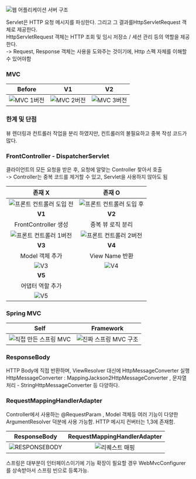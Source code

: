 ![웹 어플리케이션 서버 구조](https://github.com/lsh96900410/Servlet-MVC-Study/assets/133841235/5dab9cf4-e8f6-4f1f-99da-a23e72851ca5)

Servlet은 HTTP 요청 메시지를 파싱한다. 그리고 그 결과를HttpServletRequest 객체로 제공한다.  
HttpServletRequest 객체는 HTTP 조회 및 임시 저장소 / 세션 관리 등의 역할을 제공한다.  
-> Request, Response 객체는 사용을 도와주는 것이기에, Http 스펙 자체를 이해할 수 있어야함

### MVC 
| Before | V1 | V2 |
|--------|----------|----------|
| ![MVC 1버전](https://github.com/lsh96900410/Servlet-MVC-Study/assets/133841235/bd7a4d72-5d4e-4db2-a3aa-63b90de9c9ef)|![MVC 2버전](https://github.com/lsh96900410/Servlet-MVC-Study/assets/133841235/e3add8c7-9f55-4d6b-8e31-267da3e2d65a)|![MVC 3버전](https://github.com/lsh96900410/Servlet-MVC-Study/assets/133841235/3c7febc5-e6ba-4559-8cfe-66e006088251)|

### 한계 및 단점 
뷰 렌더링과 컨트롤러 작업을 분리 하였지만, 컨트롤러의 불필요하고 중복 작성 코드가 많다.

### FrontController - DispatcherServlet
클라이언트의 모든 요청을 받은 후, 요청에 알맞는 Controller 찾아서 호출  
-> Controller는 중복 코드를 제거할 수 있고, Servlet을 사용하지 않아도 됨 

| 존재 X | 존재 O |
|:--------:|:----------:|
|![프론트 컨트롤러 도입 전](https://github.com/lsh96900410/Servlet-MVC-Study/assets/133841235/aaeb49b6-fc9a-4ff6-b4eb-fcef37a89d04)|![프론트 컨트롤러 도입 후](https://github.com/lsh96900410/Servlet-MVC-Study/assets/133841235/4c82aaa6-3258-4b03-898f-ddd1833fd67f)|
|**V1**|**V2**|
| FrontController 생성 | 중복 뷰 로직 분리 |
|![프론트 컨트롤러 1버전](https://github.com/lsh96900410/Servlet-MVC-Study/assets/133841235/4b9c09f7-344b-4c3b-935d-04526638d355)|![프론트 컨트롤러 2버전](https://github.com/lsh96900410/Servlet-MVC-Study/assets/133841235/1c7297e4-83f8-460e-9e90-5ad5786728e4)|
|**V3**|**V4**|
| Model 객체 추가 | View Name 반환 |
|![V3](https://github.com/lsh96900410/Servlet-MVC-Study/assets/133841235/15fd68fe-7960-4164-a520-40a3c5cd4406)|![V4](https://github.com/lsh96900410/Servlet-MVC-Study/assets/133841235/58e055aa-7f5b-47ee-b9ba-0b1bf52473e6)|
|**V5**||
| 어댑터 역할 추가 |  |
|![V5](https://github.com/lsh96900410/Servlet-MVC-Study/assets/133841235/a6ffffb2-6f1a-44f0-bf81-1782b78cc13b)| |

### Spring MVC
| Self  | Framework |
|:--------:|:----------:|
|![직접 만든 스프링 MVC](https://github.com/lsh96900410/Servlet-MVC-Study/assets/133841235/d444073a-5abc-4f7a-b97b-86c0b32f799e)|![진짜 스프링 MVC 구조](https://github.com/lsh96900410/Servlet-MVC-Study/assets/133841235/837b1a4f-db2a-4cd2-99ca-e6f07c64a754)|

### ResponseBody
HTTP Body에 직접 반환하며, ViewResolver 대신에 HttpMessageConverter 실행  
 HttpMessageConverter : MappingJackson2HttpMessageConverter , 문자열 처리 - StringHttpMessageConverter 등 다양하다.

 ### RequestMappingHandlerAdapter
 Controller에서 사용하는 @RequestParam , Model 객체등 여러 기능이 다양한 ArgumentResolver 덕분에 사용 가능함.
 HTTP 메시지 컨버터는 1,3에 존재함.
 
| ResponseBody | RequestMappingHandlerAdapter |
|:--------:|:----------:|
| ![RESPONSEBODY](https://github.com/lsh96900410/Servlet-MVC-Study/assets/133841235/26b3bd94-9f21-458e-97d2-75c29d37540d)|![리퀘스트 매핑](https://github.com/lsh96900410/Servlet-MVC-Study/assets/133841235/2e4f0035-0b65-4c08-82cc-6077be1021f1)|

스프링은 대부분이 인터페이스이기에 기능 확장이 필요할 경우 WebMvcConfigurer를 상속받아서 스프링 빈으로 등록가능. 




